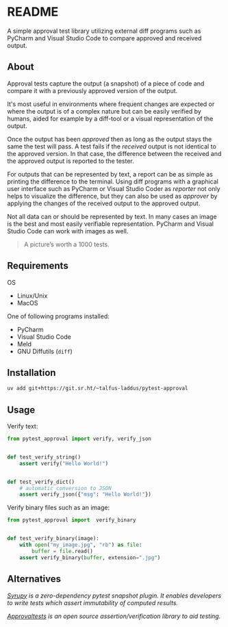 # README

A simple approval test library utilizing external diff programs such as
PyCharm and Visual Studio Code to compare approved and received output.

## About

Approval tests capture the output (a snapshot) of a piece of code and compare it
with a previously approved version of the output.

It's most useful in environments where frequent changes are expected or where
the output is of a complex nature but can be easily verified by humans, aided for
example by a diff-tool or a visual representation of the output.

Once the output has been *approved* then as long as the output stays the same
the test will pass. A test fails if the *received* output is not identical to
the approved version. In that case, the difference between the received and the
approved output is reported to the tester.

For outputs that can be represented by text, a report can be as simple as
printing the difference to the terminal. Using diff programs with a graphical
user interface such as PyCharm or Visual Studio Coder as *reporter* not
only helps to visualize the difference, but they can also be used as *approver*
by applying the changes of the received output to the approved output.

Not all data can or should be represented by text. In many cases an
image is the best and most easily verifiable representation. PyCharm and Visual Studio Code can work with images as well.

> A picture’s worth a 1000 tests.


## Requirements

OS
- Linux/Unix
- MacOS

One of following programs installed:
- PyCharm
- Visual Studio Code
- Meld
- GNU Diffutils (`diff`)


## Installation

```bash
uv add git+https://git.sr.ht/~talfus-laddus/pytest-approval
```


## Usage

Verify text:

```python
from pytest_approval import verify, verify_json


def test_verify_string()
    assert verify("Hello World!")


def test_verify_dict()
    # automatic conversion to JSON
    assert verify_json({"msg": "Hello World!"})
```


Verify binary files such as an image:

```python
from pytest_approval import  verify_binary


def test_verify_binary(image):
    with open("my_image.jpg", "rb") as file:
        buffer = file.read()
    assert verify_binary(buffer, extension=".jpg")
```

<!-- ## Configuration -->
<!---->
<!-- ### Approver/Reporter -->
<!---->
<!-- Per default `pytest-approval` tries a list of diff programs as reporters until a working one is found. -->
<!---->
<!-- You can provide your own list in the `pyproject.toml` file: -->
<!---->
<!-- ```toml -->
<!-- [tool.pytest-approval] -->
<!-- reporters = [ -->
<!--     [ -->
<!--         "meld", -->
<!--         "%received", -->
<!--         "%approved", -->
<!--     ], -->
<!--     [ -->
<!--         "diff", -->
<!--         "--unified", -->
<!--         "--color", -->
<!--         "--suppress-common-lines", -->
<!--         "--label", -->
<!--         "received", -->
<!--         "--label", -->
<!--         "approved", -->
<!--         "%received", -->
<!--         "%approved", -->
<!--     ], -->
<!-- ] -->
<!-- ``` -->
<!---->
<!-- This list will be put in front of the [list of default reporters](pytest_approval/definitions.py). -->

## Alternatives

*[Syrupy](https://github.com/syrupy-project/syrupy) is a zero-dependency pytest snapshot plugin. It enables developers to write tests which assert immutability of computed results.* 

<!-- Approval happens though passing a command line argument `--snapshot-update` to pytest. Syrupy has not built-in diff reporter for images (See issues [#886](https://github.com/syrupy-project/syrupy/issues/886) and [#566](https://github.com/syrupy-project/syrupy/issues/566). -->

*[Approvaltests](https://github.com/approvals/ApprovalTests.Python) is an open source assertion/verification library to aid testing.*

<!-- better default namer. if run with pytest namer takes nodeid into account and works with parametrized tests out of the box-->
<!-- Default behavior is to go through a list of reporters until one is found -->
<!-- Better list of reporters -->
<!-- Blocking behavior -->
<!-- If diff tool approves test is green imidiatly and received file is removed imidiatly not just after the next run -->
<!-- No HTTP request during testing to fetch empty binary files  -->
<!-- Less code -->
<!-- No dependencies -->
<!-- Modern python project (uv and ruff) -->
